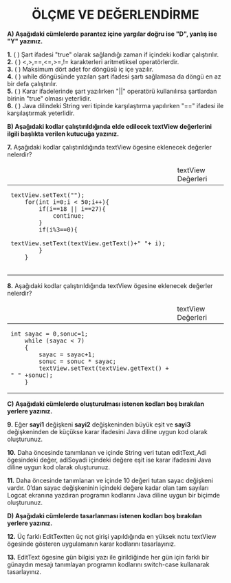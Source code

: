 <h1 style="text-align:center;">ÖLÇME VE DEĞERLENDİRME</h1>

**A) Aşağıdaki cümlelerde parantez içine yargılar doğru ise "D", yanlış ise "Y" yazınız.**

**1.** ( ) Şart ifadesi "true" olarak sağlandığı zaman if içindeki kodlar çalıştırılır.\
**2.** ( ) <,>,==,<=,>=,!= karakterleri aritmetiksel operatörlerdir.\
**3.** ( ) Maksimum dört adet for döngüsü iç içe yazılır.\
**4.** ( ) while döngüsünde yazılan şart ifadesi şartı sağlamasa da döngü en az bir defa çalıştırılır.\
**5.** ( ) Karar ifadelerinde şart yazılırken "||" operatörü kullanılırsa şartlardan birinin "true" olması yeterlidir.\
**6.** ( ) Java dilindeki String veri tipinde karşılaştırma yapılırken "==" ifadesi ile karşılaştırmak yeterlidir.

**B) Aşağıdaki kodlar çalıştırıldığında elde edilecek textView değerlerini ilgili başlıkta verilen kutucuğa yazınız.**


**7.** Aşağıdaki kodlar çalıştırıldığında textView ögesine eklenecek değerler nelerdir?

<table>
<thead>
    <tr>
        <td></td>
        <td>textView Değerleri</td>
    </tr>
</thead>
<tbody>
  <tr>
    <td><pre><code class="language-java">textView.setText("");
    for(int i=0;i < 50;i++){
        if(i==18 || i==27){
            continue;
        }
        if(i%3==0){
            textView.setText(textView.getText()+" "+ i);
        }
    }
    </code></pre>
    </td>
  </tr>
</tbody>
</table>

**8.** Aşağıdaki kodlar çalıştırıldığında textView ögesine eklenecek değerler nelerdir?

<table>
<thead>
    <tr>
        <td></td>
        <td>textView Değerleri</td>
    </tr>
</thead>
<tbody>
  <tr>
    <td><pre><code class="language-java">int sayac = 0,sonuc=1;
    while (sayac < 7)
    {
        sayac = sayac+1;
        sonuc = sonuc * sayac;
        textView.setText(textView.getText() + " " +sonuc);
    }</code></pre>
    </td>
  </tr>
</tbody>
</table>

**C) Aşağıdaki cümlelerde oluşturulması istenen kodları boş bırakılan yerlere yazınız.**

**9.** Eğer **sayi1** değişkeni **sayi2** değişkeninden büyük eşit ve **sayi3** değişkeninden de küçükse karar ifadesini Java diline uygun kod olarak oluşturunuz.

**10.** Daha öncesinde tanımlanan ve içinde String veri tutan editText_Adi ögesindeki değer, adiSoyadi içindeki değere eşit ise karar ifadesini Java diline uygun kod olarak oluşturunuz.

**11.** Daha öncesinde tanımlanan ve içinde 10 değeri tutan sayac değişkeni vardır. 0’dan sayac değişkeninin içindeki değere kadar olan tam sayıları Logcat ekranına yazdıran programın kodlarını Java diline uygun bir biçimde oluşturunuz.

**D) Aşağıdaki cümlelerde tasarlanması istenen kodları boş bırakılan yerlere yazınız.**

**12.** Üç farklı EditTextten üç not girişi yapıldığında en yüksek notu textView ögesinde gösteren uygulamanın karar kodlarını tasarlayınız.

**13.** EditText ögesine gün bilgisi yazı ile girildiğinde her gün için farklı bir günaydın mesajı tanımlayan programın kodlarını switch-case kullanarak tasarlayınız.